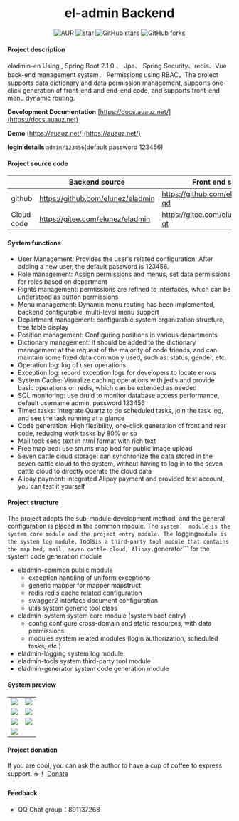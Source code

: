 <h1 style="text-align: center">el-admin Backend</h1>
<div style="text-align: center">

[![AUR](https://img.shields.io/badge/license-Apache%20License%202.0-blue.svg)](https://github.com/elunez/eladmin/blob/master/LICENSE)
[![star](https://gitee.com/elunez/eladmin/badge/star.svg?theme=white)](https://gitee.com/elunez/eladmin)
[![GitHub stars](https://img.shields.io/github/stars/elunez/eladmin.svg?style=social&label=Stars)](https://github.com/elunez/eladmin)
[![GitHub forks](https://img.shields.io/github/forks/elunez/eladmin.svg?style=social&label=Fork)](https://github.com/elunez/eladmin)

</div>

#### Project description 
eladmin-en Using , Spring Boot 2.1.0 、 Jpa、 Spring Security、redis、Vue back-end management system， Permissions using RBAC，The project supports data dictionary and data permission management, supports one-click generation of front-end and end-end code, and supports front-end menu dynamic routing.

**Development Documentation**  [https://docs.auauz.net/](https://docs.auauz.net)

**Demo**  [https://auauz.net/](https://auauz.net/)

**login details** ```admin/123456```(default password 123456)

#### Project source code

|     |   Backend source  |   Front end source  |
|---  |--- | --- |
|  github   |  https://github.com/elunez/eladmin   |  https://github.com/elunez/eladmin-qd   |
|  Cloud code   |  https://gitee.com/elunez/eladmin   |  https://gitee.com/elunez/eladmin-qt   |

####  System functions
- User Management: Provides the user's related configuration. After adding a new user, the default password is 123456.
- Role management: Assign permissions and menus, set data permissions for roles based on department
- Rights management: permissions are refined to interfaces, which can be understood as button permissions
- Menu management: Dynamic menu routing has been implemented, backend configurable, multi-level menu support
- Department management: configurable system organization structure, tree table display
- Position management: Configuring positions in various departments
- Dictionary management: It should be added to the dictionary management at the request of the majority of code friends, and can maintain some fixed data commonly used, such as: status, gender, etc.
- Operation log: log of user operations
- Exception log: record exception logs for developers to locate errors
- System Cache: Visualize caching operations with jedis and provide basic operations on redis, which can be extended as needed
- SQL monitoring: use druid to monitor database access performance, default username admin, password 123456
- Timed tasks: Integrate Quartz to do scheduled tasks, join the task log, and see the task running at a glance
- Code generation: High flexibility, one-click generation of front and rear code, reducing work tasks by 80% or so
- Mail tool: send text in html format with rich text
- Free map bed: use sm.ms map bed for public image upload
- Seven cattle cloud storage: can synchronize the data stored in the seven cattle cloud to the system, without having to log in to the seven cattle cloud to directly operate the cloud data
- Alipay payment: integrated Alipay payment and provided test account, you can test it yourself

#### Project structure
The project adopts the sub-module development method, and the general configuration is placed in the common module. 
The ```system`` module is the system core module and the project entry module. The ```logging``` module is the system log module, ``` Tools``` is a third-party tool module that contains the map bed, mail, seven cattle cloud, Alipay, ```generator``` for the system code generation module
- eladmin-common public module
     - exception handling of uniform exceptions
     - generic mapper for mapper mapstruct
     - redis redis cache related configuration
     - swagger2 interface document configuration
     - utils system generic tool class
- eladmin-system system core module (system boot entry)
     - config configure cross-domain and static resources, with data permissions
     - modules system related modules (login authorization, scheduled tasks, etc.)
- eladmin-logging system log module
- eladmin-tools system third-party tool module
- eladmin-generator system code generation module
#### System preview
<table>
    <tr>
        <td><img src="https://i.loli.net/2019/05/18/5cdf77fa8144d68788.png"/></td>
        <td><img src="https://i.loli.net/2019/05/18/5cdf7763993e361778.png"/></td>
    </tr>
    <tr>
        <td><img src="https://i.loli.net/2019/05/18/5cdf7763971d453615.png"/></td>
        <td><img src="https://i.loli.net/2019/05/18/5cdf77632e85a60423.png"/></td>
    </tr>
    <tr>
        <td><img src="https://i.loli.net/2019/05/18/5cdf77632b4b090165.png"/></td>
        <td><img src="https://i.loli.net/2019/05/18/5cdf77639929277783.png"/></td>
    </tr>
    <tr>   
 <td><img src="https://i.loli.net/2019/05/18/5cdf78969adc389599.png"/></td>
    </tr>
</table>

#### Project donation
If you are cool, you can ask the author to have a cup of coffee to express support. ☕️！ [Donate](https://docs.auauz.net/#/jz)
#### Feedback 
- QQ Chat group：891137268
